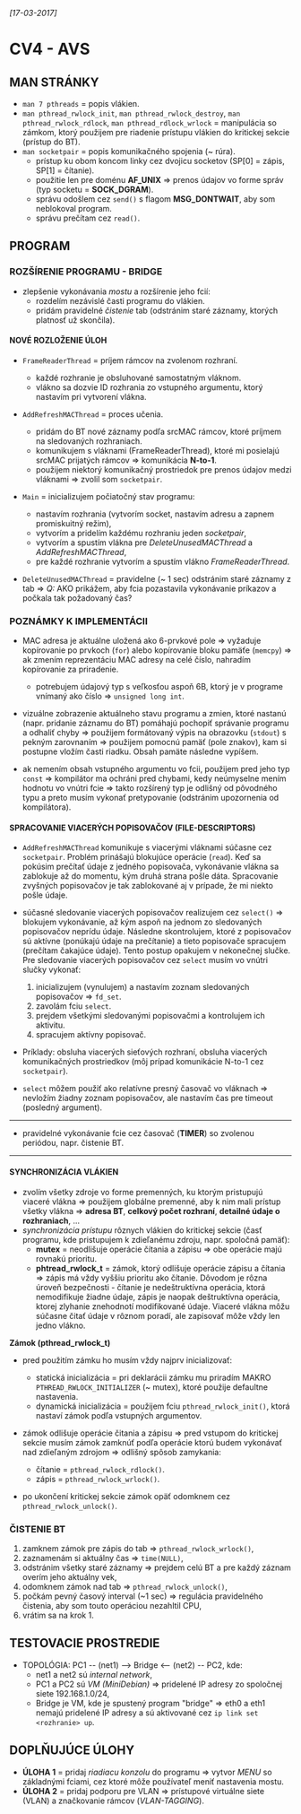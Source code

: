 _[17-03-2017]_

# CV4 - AVS

## MAN STRÁNKY

- `man 7 pthreads` = popis vlákien.
- `man pthread_rwlock_init`, `man pthread_rwlock_destroy`, `man pthread_rwlock_rdlock`, `man pthread_rdlock_wrlock` = manipulácia so zámkom, ktorý použijem pre riadenie prístupu vlákien do kritickej sekcie (prístup do BT).
- `man socketpair` = popis komunikačného spojenia (~ rúra).
    - prístup ku obom koncom linky cez dvojicu socketov (SP[0] = zápis, SP[1] = čítanie).
    - použitie len pre doménu __AF_UNIX__ => prenos údajov vo forme správ (typ socketu = __SOCK_DGRAM__). 
    - správu odošlem cez `send()` s flagom **MSG_DONTWAIT**, aby som neblokoval program.
    - správu prečítam cez `read()`.

## PROGRAM

### ROZŠÍRENIE PROGRAMU - BRIDGE

- zlepšenie vykonávania _mostu_ a rozšírenie jeho fcií:
    - rozdelím nezávislé časti programu do vlákien.
    - pridám pravidelné _čistenie_ tab (odstránim staré záznamy, ktorých platnosť už skončila). 

#### NOVÉ ROZLOŽENIE ÚLOH

- `FrameReaderThread` = príjem rámcov na zvolenom rozhraní.
    - každé rozhranie je obsluhované samostatným vláknom.
    - vlákno sa dozvie ID rozhrania zo vstupného argumentu, ktorý nastavím pri vytvorení vlákna.

- `AddRefreshMACThread` = proces učenia.
    - pridám do BT nové záznamy podľa srcMAC rámcov, ktoré príjmem na sledovaných rozhraniach.
    - komunikujem s vláknami (FrameReaderThread), ktoré mi posielajú srcMAC prijatých rámcov => komunikácia __N-to-1__.
    - použijem niektorý komunikačný prostriedok pre prenos údajov medzi vláknami => zvolil som `socketpair`.
 
- `Main` = inicializujem počiatočný stav programu:
    - nastavím rozhrania (vytvorím socket, nastavím adresu a zapnem promiskuitný režim),
    - vytvorím a pridelím každému rozhraniu jeden _socketpair_,
    - vytvorím a spustím vlákna pre _DeleteUnusedMACThread_ a _AddRefreshMACThread_,
    - pre každé rozhranie vytvorím a spustím vlákno _FrameReaderThread_.

- `DeleteUnusedMACThread` = pravidelne (~ 1 sec) odstránim staré záznamy z tab => _Q:_ AKO prikážem, aby fcia pozastavila vykonávanie príkazov a počkala tak požadovaný čas?

### POZNÁMKY K IMPLEMENTÁCII

- MAC adresa je aktuálne uložená ako 6-prvkové pole => vyžaduje kopírovanie po prvkoch (`for`) alebo kopírovanie bloku pamäťe (`memcpy`) => ak zmením reprezentáciu MAC adresy na celé číslo, nahradím kopírovanie za priradenie.
    - potrebujem údajový typ s veľkosťou aspoň 6B, ktorý je v programe vnímaný ako číslo => `unsigned long int`.   

- vizuálne zobrazenie aktuálneho stavu programu a zmien, ktoré nastanú (napr. pridanie záznamu do BT) pomáhajú pochopiť správanie programu a odhaliť chyby => použijem formátovaný výpis na obrazovku (`stdout`) s pekným zarovnaním => použijem pomocnú pamäť (pole znakov), kam si postupne vložím časti riadku. Obsah pamäte následne vypíšem.    
 
- ak nemením obsah vstupného argumentu vo fcii, použijem pred jeho typ `const` => kompilátor ma ochráni pred chybami, kedy neúmyselne mením hodnotu vo vnútri fcie => takto rozšírený typ je odlišný od pôvodného typu a preto musím vykonať pretypovanie (odstránim upozornenia od kompilátora). 

#### SPRACOVANIE VIACERÝCH POPISOVAČOV (FILE-DESCRIPTORS)

- `AddRefreshMACThread` komunikuje s viacerými vláknami súčasne cez `socketpair`. Problém prinášajú blokujúce operácie (`read`). Keď sa pokúsim prečítať údaje z jedného popisovača, vykonávanie vlákna sa zablokuje až do momentu, kým druhá strana pošle dáta. Spracovanie zvyšných popisovačov je tak zablokované aj v prípade, že mi niekto pošle údaje.  

- súčasné sledovanie viacerých popisovačov realizujem cez `select()` => blokujem vykonávanie, až kým aspoň na jednom zo sledovaných popisovačov neprídu údaje. Následne skontrolujem, ktoré z popisovačov sú aktívne (ponúkajú údaje na prečítanie) a tieto popisovače spracujem (prečítam čakajúce údaje). Tento postup opakujem v nekonečnej slučke. Pre sledovanie viacerých popisovačov cez `select` musím vo vnútri slučky vykonať:

    1. inicializujem (vynulujem) a nastavím zoznam sledovaných popisovačov => `fd_set`.
    2. zavolám fciu `select`.
    3. prejdem všetkými sledovanými popisovačmi a kontrolujem ich aktivitu.
    4. spracujem aktívny popisovač.

- Príklady: obsluha viacerých sieťových rozhraní, obsluha viacerých komunikačných prostriedkov (môj prípad komunikácie N-to-1 cez `socketpair`).  

- `select` môžem použiť ako relatívne presný časovač vo vláknach => nevložím žiadny zoznam popisovačov, ale nastavím čas pre timeout (posledný argument).

-----

- pravidelné vykonávanie fcie cez časovač (**TIMER**) so zvolenou periódou, napr. čistenie BT.

-----

#### SYNCHRONIZÁCIA VLÁKIEN

- zvolím všetky zdroje vo forme premenných, ku ktorým pristupujú viaceré vlákna => použijem globálne premenné, aby k nim mali prístup všetky vlákna => __adresa BT__, __celkový počet rozhraní__, __detailné údaje o rozhraniach__, ... 
- _synchronizácia prístupu_ rôznych vlákien do kritickej sekcie (časť programu, kde pristupujem k zdieľanému zdroju, napr. spoločná pamäť):
    -  **mutex** = neodlišuje operácie čítania a zápisu => obe operácie majú rovnakú prioritu.
    -  **phtread_rwlock_t** = zámok, ktorý odlišuje operácie zápisu a čítania => zápis má vždy vyššiu prioritu ako čítanie. Dôvodom je rôzna úroveň bezpečnosti - čítanie je nedeštruktívna operácia, ktorá nemodifikuje žiadne údaje, zápis je naopak deštruktívna operácia, ktorej zlyhanie znehodnotí modifikované údaje. Viaceré vlákna môžu súčasne čitať údaje v rôznom poradí, ale zapisovať môže vždy len jedno vlákno.

__Zámok (pthread_rwlock_t)__

- pred použitím zámku ho musím vždy najprv inicializovať:
    - statická inicializácia = pri deklarácii zámku mu priradím MAKRO `PTHREAD_RWLOCK_INITIALIZER` (~ mutex), ktoré použije defaultne nastavenia.
    - dynamická inicializácia = použijem fciu `pthread_rwlock_init()`, ktorá nastaví zámok podľa vstupných argumentov.

- zámok odlišuje operácie čitania a zápisu => pred vstupom do kritickej sekcie musím zámok zamknúť podľa operácie ktorú budem vykonávať nad zdieľaným zdrojom => odlišný spôsob zamykania:
    - čítanie = `pthread_rwlock_rdlock()`.
    - zápis = `pthread_rwlock_wrlock()`.
- po ukončení kritickej sekcie zámok opäť odomknem cez `pthread_rwlock_unlock()`.

### ČISTENIE BT

1. zamknem zámok pre zápis do tab => `pthread_rwlock_wrlock()`,
2. zaznamenám si aktuálny čas => `time(NULL)`,
3. odstránim všetky staré záznamy => prejdem celú BT a pre každý záznam overím jeho aktuálny vek,
4. odomknem zámok nad tab => `pthread_rwlock_unlock()`,
5. počkám pevný časový interval (~1 sec) => regulácia pravidelného čistenia, aby som touto operáciou nezahltil CPU,
6. vrátim sa na krok 1.

## TESTOVACIE PROSTREDIE

- TOPOLÓGIA: PC1 -- (net1) --> Bridge <-- (net2) -- PC2, kde:
    - net1 a net2 sú _internal network_,
    - PC1 a PC2 sú _VM (MiniDebian)_ => pridelené IP adresy zo spoločnej siete 192.168.1.0/24,
    - Bridge je VM, kde je spustený program "bridge" => eth0 a eth1 nemajú pridelené IP adresy a sú aktivované cez `ip link set <rozhranie> up`.

## DOPLŇUJÚCE ÚLOHY 

- **ÚLOHA 1** = pridaj _riadiacu konzolu_ do programu => vytvor _MENU_ so základnými fciami, cez ktoré môže používateľ meniť nastavenia mostu.
- **ÚLOHA 2** = pridaj podporu pre VLAN => prístupové virtuálne siete (VLAN) a značkovanie rámcov (_VLAN-TAGGING_).
